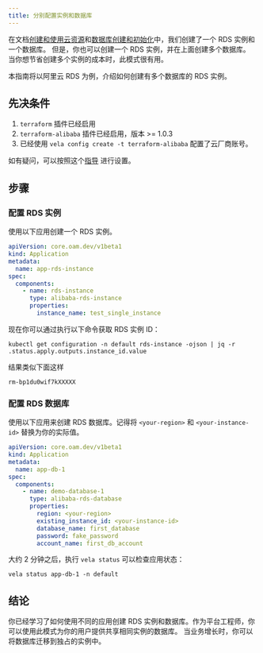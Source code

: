 ```yaml
---
title: 分别配置实例和数据库
---
```


在文档[创建和使用云资源](../../../tutorials/consume-cloud-services)和[数据库创建和初始化](./provision-and-initiate-database)中，我们创建了一个 RDS 实例和一个数据库。 但是，你也可以创建一个 RDS 实例，并在上面创建多个数据库。
当你想节省创建多个实例的成本时，此模式很有用。

本指南将以阿里云 RDS 为例，介绍如何创建有多个数据库的 RDS 实例。

## 先决条件

1. `terraform` 插件已经启用
2. `terraform-alibaba` 插件已经启用，版本 >= 1.0.3
3. 已经使用 `vela config create -t terraform-alibaba` 配置了云厂商账号。

如有疑问，可以按照这个[指导](../../../reference/addons/terraform) 进行设置。

## 步骤

### 配置 RDS 实例

使用以下应用创建一个 RDS 实例。

```yaml
apiVersion: core.oam.dev/v1beta1
kind: Application
metadata:
  name: app-rds-instance
spec:
  components:
    - name: rds-instance
      type: alibaba-rds-instance
      properties:
        instance_name: test_single_instance
```

现在你可以通过执行以下命令获取 RDS 实例 ID：

```shell
kubectl get configuration -n default rds-instance -ojson | jq -r .status.apply.outputs.instance_id.value
```

结果类似下面这样
    
```shell
rm-bp1du0wif7kXXXXX
```

### 配置 RDS 数据库

使用以下应用来创建 RDS 数据库。记得将 `<your-region>` 和 `<your-instance-id>` 替换为你的实际值。

```yaml
apiVersion: core.oam.dev/v1beta1
kind: Application
metadata:
  name: app-db-1
spec:
  components:
    - name: demo-database-1
      type: alibaba-rds-database
      properties:
        region: <your-region>
        existing_instance_id: <your-instance-id>
        database_name: first_database
        password: fake_password
        account_name: first_db_account
```

大约 2 分钟之后，执行 `vela status` 可以检查应用状态：

```shell
vela status app-db-1 -n default
```

## 结论

你已经学习了如何使用不同的应用创建 RDS 实例和数据库。作为平台工程师，你可以使用此模式为你的用户提供共享相同实例的数据库。 当业务增长时，你可以将数据库迁移到独占的实例中。
